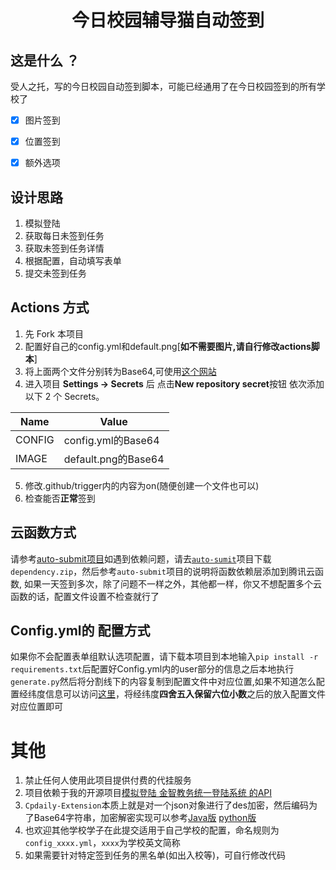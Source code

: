 <div align="center">
    <h1 align="center">
      今日校园辅导猫自动签到
    </h1>
  </div>

## 这是什么 ？

受人之托，写的今日校园自动签到脚本，可能已经通用了在今日校园签到的所有学校了
* [x] 图片签到
* [x] 位置签到
* [x] 额外选项


## 设计思路

1. 模拟登陆
2. 获取每日未签到任务
3. 获取未签到任务详情
4. 根据配置，自动填写表单
5. 提交未签到任务


## Actions 方式

1. 先 Fork 本项目
2. 配置好自己的config.yml和default.png[**如不需要图片,请自行修改actions脚本**]
3. 将上面两个文件分别转为Base64,可使用[这个网站](https://www.hitoy.org/tool/file_base64.php)
4. 进入项目 **Settings -> Secrets** 后 点击**New repository secret**按钮 依次添加以下 2 个 Secrets。

| Name       | Value               |
| ---------- | ------------------  |
| CONFIG     | config.yml的Base64  |
| IMAGE      | default.png的Base64 |


5. 修改.github/trigger内的内容为on(随便创建一个文件也可以)
6. 检查能否**正常**签到




## 云函数方式
 请参考[auto-submit项目](https://github.com/ZimoLoveShuang/auto-submit)如遇到依赖问题，请去[`auto-sumit`](https://github.com/ZimoLoveShuang/auto-submit)项目下载`dependency.zip`，然后参考`auto-submit`项目的说明将函数依赖层添加到腾讯云函数, 如果一天签到多次，除了问题不一样之外，其他都一样，你又不想配置多个云函数的话，配置文件设置不检查就行了
 
 
 

## Config.yml的 配置方式
 如果你不会配置表单组默认选项配置，请下载本项目到本地输入`pip install -r requirements.txt`后配置好Config.yml内的user部分的信息之后本地执行`generate.py`然后将分割线下的内容复制到配置文件中对应位置,如果不知道怎么配置经纬度信息可以访问[这里](http://zuobiao.ay800.com/s/27/index.php)，将经纬度**四舍五入保留六位小数**之后的放入配置文件对应位置即可




# 其他
1. 禁止任何人使用此项目提供付费的代挂服务
2. 项目依赖于我的开源项目[模拟登陆 金智教务统一登陆系统 的API](https://github.com/ZimoLoveShuang/wisedu-unified-login-api)
3. `Cpdaily-Extension`本质上就是对一个json对象进行了des加密，然后编码为了Base64字符串，加密解密实现可以参考[Java版](https://github.com/ZimoLoveShuang/yibinu-score-crawler/blob/master/src/main/java/wiki/zimo/scorecrawler/helper/DESHelper.java) [python版](https://github.com/ZimoLoveShuang/auto-submit/blob/master/currency/encrypt.py)
4. 也欢迎其他学校学子在此提交适用于自己学校的配置，命名规则为`config_xxxx.yml`，`xxxx`为学校英文简称
5. 如果需要针对特定签到任务的黑名单(如出入校等)，可自行修改代码

